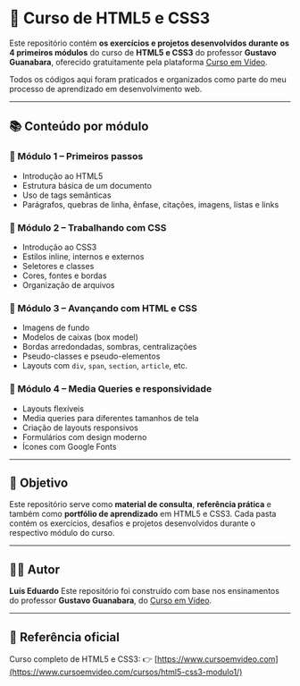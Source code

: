 # 📘 Curso de HTML5 e CSS3

Este repositório contém **os exercícios e projetos desenvolvidos durante os 4 primeiros módulos** do curso de **HTML5 e CSS3** do professor **Gustavo Guanabara**, oferecido gratuitamente pela plataforma [Curso em Vídeo](https://www.cursoemvideo.com/).

Todos os códigos aqui foram praticados e organizados como parte do meu processo de aprendizado em desenvolvimento web.

---

## 📚 Conteúdo por módulo

### 🔹 Módulo 1 – Primeiros passos

* Introdução ao HTML5
* Estrutura básica de um documento
* Uso de tags semânticas
* Parágrafos, quebras de linha, ênfase, citações, imagens, listas e links

### 🔹 Módulo 2 – Trabalhando com CSS

* Introdução ao CSS3
* Estilos inline, internos e externos
* Seletores e classes
* Cores, fontes e bordas
* Organização de arquivos

### 🔹 Módulo 3 – Avançando com HTML e CSS

* Imagens de fundo
* Modelos de caixas (box model)
* Bordas arredondadas, sombras, centralizações
* Pseudo-classes e pseudo-elementos
* Layouts com `div`, `span`, `section`, `article`, etc.

### 🔹 Módulo 4 – Media Queries e responsividade

* Layouts flexíveis
* Media queries para diferentes tamanhos de tela
* Criação de layouts responsivos
* Formulários com design moderno
* Ícones com Google Fonts

---

## 🧠 Objetivo

Este repositório serve como **material de consulta**, **referência prática** e também como **portfólio de aprendizado** em HTML5 e CSS3.
Cada pasta contém os exercícios, desafios e projetos desenvolvidos durante o respectivo módulo do curso.

---

## 🙋‍♂️ Autor

**Luís Eduardo**
Este repositório foi construído com base nos ensinamentos do professor **Gustavo Guanabara**, do [Curso em Vídeo](https://www.cursoemvideo.com/).

---

## 🔗 Referência oficial

Curso completo de HTML5 e CSS3:
👉 [https://www.cursoemvideo.com](https://www.cursoemvideo.com/cursos/html5-css3-modulo1/)
